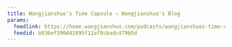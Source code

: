 ```yaml
---
title: Wangjianshuo’s Time Capsule – Wangjianshuo's Blog
params:
  feedlink: https://home.wangjianshuo.com/podcasts/wangjianshuos-time-capsule/feed
  feedid: b036ef390d41895f12af9cbadc479b5d
---
```

